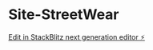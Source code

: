 # Site-StreetWear

[Edit in StackBlitz next generation editor ⚡️](https://stackblitz.com/~/github.com/Pradixx/Site-StreetWear)
